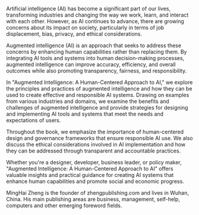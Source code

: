 
Artificial intelligence (AI) has become a significant part of our lives, transforming industries and changing the way we work, learn, and interact with each other. However, as AI continues to advance, there are growing concerns about its impact on society, particularly in terms of job displacement, bias, privacy, and ethical considerations.

Augmented intelligence (AI) is an approach that seeks to address these concerns by enhancing human capabilities rather than replacing them. By integrating AI tools and systems into human decision-making processes, augmented intelligence can improve accuracy, efficiency, and overall outcomes while also promoting transparency, fairness, and responsibility.

In "Augmented Intelligence: A Human-Centered Approach to AI," we explore the principles and practices of augmented intelligence and how they can be used to create effective and responsible AI systems. Drawing on examples from various industries and domains, we examine the benefits and challenges of augmented intelligence and provide strategies for designing and implementing AI tools and systems that meet the needs and expectations of users.

Throughout the book, we emphasize the importance of human-centered design and governance frameworks that ensure responsible AI use. We also discuss the ethical considerations involved in AI implementation and how they can be addressed through transparent and accountable practices.

Whether you're a designer, developer, business leader, or policy maker, "Augmented Intelligence: A Human-Centered Approach to AI" offers valuable insights and practical guidance for creating AI systems that enhance human capabilities and promote social and economic progress.

MingHai Zheng is the founder of zhengpublishing.com and lives in Wuhan, China. His main publishing areas are business, management, self-help, computers and other emerging foreword fields.

